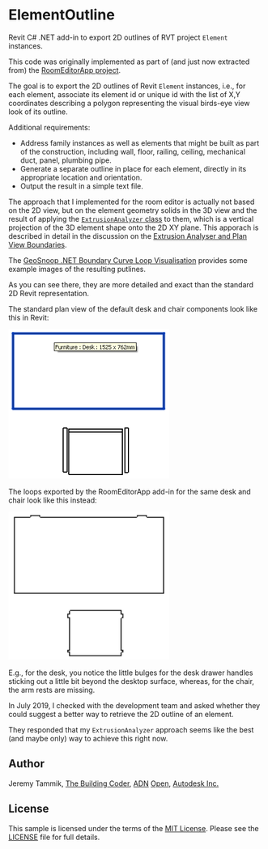# ElementOutline

Revit C# .NET add-in to export 2D outlines of RVT project `Element` instances.

This code was originally implemented as part of (and just now extracted from)
the [RoomEditorApp project](https://github.com/jeremytammik/RoomEditorApp).

The goal is to export the 2D outlines of Revit `Element` instances, i.e., for each element, associate its element id or unique id with the list of X,Y coordinates describing a polygon representing the visual birds-eye view look of its outline.

Additional requirements:

- Address family instances as well as elements that might be built as part of the construction, including wall, floor, railing, ceiling, mechanical duct, panel, plumbing pipe.
- Generate a separate outline in place for each element, directly in its appropriate location and orientation.
- Output the result in a simple text file.

The approach that I implemented for the room editor is actually not based on the 2D view, but on the element geometry solids in the 3D view and the result of applying
the [`ExtrusionAnalyzer` class](https://www.revitapidocs.com/2020/ba9e3283-6868-8834-e8bf-2ea9e7358930.htm) to them,
which is a vertical projection of the 3D element shape onto the 2D XY plane.
This apporach is described in detail in the discussion on
the [Extrusion Analyser and Plan View Boundaries](https://thebuildingcoder.typepad.com/blog/2013/04/extrusion-analyser-and-plan-view-boundaries.html).

The [GeoSnoop .NET Boundary Curve Loop Visualisation](https://thebuildingcoder.typepad.com/blog/2013/04/geosnoop-net-boundary-curve-loop-visualisation.html) provides some example images of the resulting putlines.

As you can see there, they are more detailed and exact than the standard 2D Revit representation.

The standard plan view of the default desk and chair components look like this in Revit:

<img src="img/desk_and_chair_plan.png" alt="Plan view of desk and chair in Revit" title="Plan view of desk and chair in Revit" width="318"/>

The loops exported by the RoomEditorApp add-in for the same desk and chair look like this instead:

<img src="img/desk_and_chair_loops.png" alt="Desk and chair loops in GeoSnoop" title="Desk and chair loops in GeoSnoop" width="318"/>

E.g., for the desk, you notice the little bulges for the desk drawer handles sticking out a little bit beyond the desktop surface, whereas, for the chair, the arm rests are missing.

In July 2019, I checked with the development team and asked whether they could suggest a better way to retrieve the 2D outline of an element.

They responded that my `ExtrusionAnalyzer` approach seems like the best (and maybe only) way to achieve this right now.


## Author

Jeremy Tammik, [The Building Coder](http://thebuildingcoder.typepad.com), [ADN](http://www.autodesk.com/adn) [Open](http://www.autodesk.com/adnopen), [Autodesk Inc.](http://www.autodesk.com)


## License

This sample is licensed under the terms of the [MIT License](http://opensource.org/licenses/MIT).
Please see the [LICENSE](LICENSE) file for full details.

